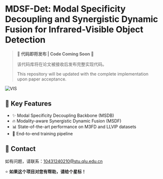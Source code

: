 # MDSF-Det: Modal Specificity Decoupling and Synergistic Dynamic Fusion for Infrared-Visible Object Detection

> **🚧 代码即将发布 | Code Coming Soon 🚧**
> 
> 该代码库将在论文被接收后发布完整实现代码。
> 
> This repository will be updated with the complete implementation upon paper acceptance.


![VIS](https://github.com/user-attachments/assets/95a667b6-cd26-4977-9e80-6b13d92e7880)

## 🎯 Key Features

- ✨ Modal Specificity Decoupling Backbone (MSDB)
- 🔥 Modality-aware Synergistic Dynamic Fusion (MSDF)
- 📊 State-of-the-art performance on M3FD and LLVIP datasets
- 🚀 End-to-end training pipeline



## 📧 Contact

如有问题，请联系：[10431240210@stu.qlu.edu.cn](mailto:10431240210@stu.qlu.edu.cn)


⭐ **如果这个项目对您有帮助，请给个星标！**
